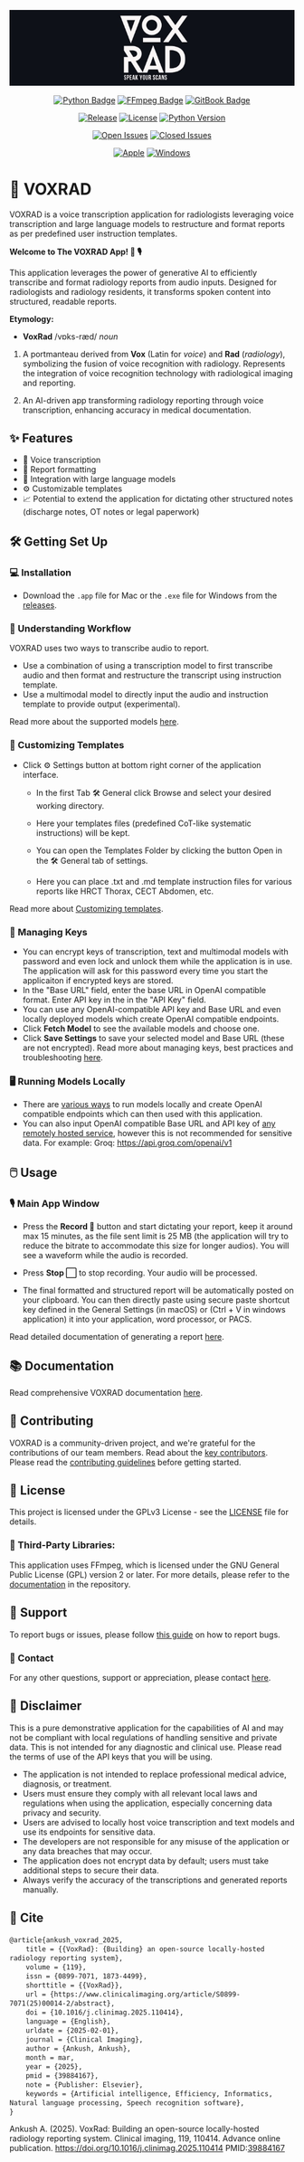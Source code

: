 <p align="center">
  <img src="images/voxrad_logo.jpg" alt="VOXRAD Logo" />
</p>

<div align="center">
  
[![Python Badge](https://img.shields.io/badge/Python-3776AB?logo=python&logoColor=fff&style=for-the-badge)](#)
[![FFmpeg Badge](https://img.shields.io/badge/FFmpeg-007808?logo=ffmpeg&logoColor=fff&style=for-the-badge)](https://github.com/drankush/voxrad/blob/main/docs/FFmpeg.md)
[![GitBook Badge](https://img.shields.io/badge/GitBook-BBDDE5?logo=gitbook&logoColor=000&style=for-the-badge)](https://voxrad.gitbook.io/voxrad)

[![Release](https://img.shields.io/github/v/release/drankush/voxrad?include_prereleases&color=blue)](https://github.com/drankush/voxrad/releases)
[![License](https://flat.badgen.net/badge/license/GPLv3/green?icon=github)](https://github.com/drankush/voxrad/blob/main/LICENSE)
[![Python Version](https://flat.badgen.net/badge/python/3.11%20|%203.12/blue?icon=github)](#)

[![Open Issues](https://img.shields.io/github/issues/drankush/voxrad.svg?color=orange)](https://github.com/drankush/voxrad/issues)
[![Closed Issues](https://img.shields.io/github/issues-closed/drankush/voxrad.svg?color=red)](https://github.com/drankush/voxrad/issues?q=is%3Aissue+is%3Aclosed)


[![Apple](https://flat.badgen.net/badge/icon/apple?icon=apple&label)](https://github.com/drankush/VoxRad/releases/download/v0.3.0-beta/VoxRad_macOS_v0.3.0-beta.zip)
[![Windows](https://flat.badgen.net/badge/icon/windows?icon=windows&label)](https://github.com/drankush/VoxRad/releases/download/v0.1.0-alpha/VoxRad_winOS_v0.1.0-alpha.zip)


</div>

# 🚀 VOXRAD 

VOXRAD is a voice transcription application for radiologists leveraging voice transcription and large language models to restructure and format reports as per predefined user instruction templates.

**Welcome to The VOXRAD App! 🌟 🎙**

This application leverages the power of generative AI to efficiently transcribe and format radiology reports from audio inputs. Designed for radiologists and radiology residents, it transforms spoken content into structured, readable reports.

**Etymology:**

-  **VoxRad** /vɒks-ræd/ *noun*

1. A portmanteau derived from **Vox** (Latin for *voice*) and **Rad** (*radiology*), symbolizing the fusion of voice recognition with radiology. Represents the integration of voice recognition technology with radiological imaging and reporting.

2. An AI-driven app transforming radiology reporting through voice transcription, enhancing accuracy in medical documentation.

## ✨ Features 

- 🎤 Voice transcription
- 📝 Report formatting
- 🤖 Integration with large language models
- ⚙️ Customizable templates
- 📈 Potential to extend the application for dictating other structured notes (discharge notes, OT notes or legal paperwork)


## 🛠️ Getting Set Up

### 💻 Installation 

- Download the `.app` file for Mac or the `.exe` file for Windows from the [releases](https://github.com/drankush/voxrad/releases).

### 🔄 Understanding Workflow
VOXRAD uses two ways to transcribe audio to report.

- Use a combination of using a transcription model to first transcribe audio and then format and restructure the transcript using instruction template.
- Use a multimodal model to directly input the audio and instruction template to provide output (experimental).

Read more about the supported models [here](https://voxrad.gitbook.io/voxrad/fundamentals/getting-set-up/understanding-workflow#supported-llms).

### 📄 Customizing Templates

- Click ⚙️ Settings button at bottom right corner of the application interface.

  -  In the first Tab  🛠 General click Browse and select your desired working directory. 

  -  Here your templates files (predefined CoT-like systematic instructions) will be kept.

  - You can open the Templates Folder by clicking the button Open  in the 🛠 General  tab of settings.

  - Here you can place .txt and .md template instruction files for various reports like HRCT Thorax, CECT Abdomen, etc.

Read more about [Customizing templates](https://voxrad.gitbook.io/voxrad/fundamentals/getting-set-up/customizing-templates).


### 🔐 Managing Keys

- You can encrypt keys of transcription, text and multimodal models with password and even lock and unlock them while the application is in use. The application will ask for this password every time you start the applicaiton if encrypted keys are stored.
- In the "Base URL" field,  enter the base URL in OpenAI compatible format. Enter API key in the in the "API Key" field.
- You can use any OpenAI-compatible API key and Base URL and even locally deployed models which create OpenAI compatible endpoints.
- Click **Fetch Model** to see the available models and choose one.
- Click **Save Settings** to save your selected model and Base URL (these are not encrypted).
Read more about managing keys, best practices and troubleshooting [here](https://voxrad.gitbook.io/voxrad/fundamentals/getting-set-up/managing-keys).

### 🖥️ Running Models Locally

- There are [various ways](https://voxrad.gitbook.io/voxrad/running-models-locally) to run models locally and create OpenAI compatible endpoints which can then used with this application.
- You can also input OpenAI compatible Base URL and API key of [any remotely hosted service](https://voxrad.gitbook.io/voxrad/running-models-locally#remotely-hosted-models), however this is not recommended for sensitive data. For example: Groq: https://api.groq.com/openai/v1

## 🖱️ Usage 

### 🎙 Main App Window 

<!--
<p align="center">
  <img src="images/voxrad_gui.jpg" alt="VOXRAD Logo" />
</p>
-->



- Press the **Record 🔴** button and start dictating your report, keep it around max 15 minutes, as the file sent limit is 25 MB (the application will try to reduce the bitrate to accommodate this size for longer audios). You will see a waveform while the audio is recorded.

- Press **Stop ⬜️** to stop recording. Your audio will be processed.

- The final formatted and structured report will be automatically posted on your clipboard. You can then directly paste using secure paste shortcut key defined in the General Settings (in macOS) or  (Ctrl + V in windows application) it into your application, word processor, or PACS.

Read detailed documentation of generating a report [here](https://voxrad.gitbook.io/voxrad/user-guide/generating-a-report).

## 📚 Documentation 

Read comprehensive VOXRAD documentation [here](http://voxrad.gitbook.io/voxrad).

## 🌟 Contributing 

VOXRAD is a community-driven project, and we're grateful for the contributions of our team members. Read about the [key contributors](https://voxrad.gitbook.io/voxrad/support-and-contact/contributors). Please read the [contributing guidelines](CONTRIBUTING.md) before getting started.

## 📜 License 

This project is licensed under the GPLv3 License - see the [LICENSE](LICENSE) file for details.

### 🧩 Third-Party Libraries:

This application uses FFmpeg, which is licensed under the GNU General Public License (GPL) version 2 or later. For more details, please refer to the [documentation](https://github.com/drankush/voxrad/docs/FFmpeg.md/) in the repository.

## 🐞 Support 

To report bugs or issues, please follow [this guide](https://github.com/drankush/voxrad/blob/main/contributing.md#reporting-bugs) on how to report bugs.

### 📧 Contact 

For any other questions, support or appreciation, please contact [here](mailto:voxrad@drankush.com).

## 🚨 Disclaimer 

This is a pure demonstrative application for the capabilities of AI and may not be compliant with local regulations of handling sensitive and private data. This is not intended for any diagnostic and clinical use. Please read the terms of use of the API keys that you will be using.

- The application is not intended to replace professional medical advice, diagnosis, or treatment.
- Users must ensure they comply with all relevant local laws and regulations when using the application, especially concerning data privacy and security.
- Users are advised to locally host voice transcription and text models and use its endpoints for sensitive data.
- The developers are not responsible for any misuse of the application or any data breaches that may occur.
- The application does not encrypt data by default; users must take additional steps to secure their data.
- Always verify the accuracy of the transcriptions and generated reports manually.

## 🔖 Cite
```
@article{ankush_voxrad_2025,
	title = {{VoxRad}: {Building} an open-source locally-hosted radiology reporting system},
	volume = {119},
	issn = {0899-7071, 1873-4499},
	shorttitle = {{VoxRad}},
	url = {https://www.clinicalimaging.org/article/S0899-7071(25)00014-2/abstract},
	doi = {10.1016/j.clinimag.2025.110414},
	language = {English},
	urldate = {2025-02-01},
	journal = {Clinical Imaging},
	author = {Ankush, Ankush},
	month = mar,
	year = {2025},
	pmid = {39884167},
	note = {Publisher: Elsevier},
	keywords = {Artificial intelligence, Efficiency, Informatics, Natural language processing, Speech recognition software},
}
```
Ankush A. (2025). VoxRad: Building an open-source locally-hosted radiology reporting system. Clinical imaging, 119, 110414. Advance online publication. https://doi.org/10.1016/j.clinimag.2025.110414 PMID:[39884167](https://pubmed.ncbi.nlm.nih.gov/39884167/)

